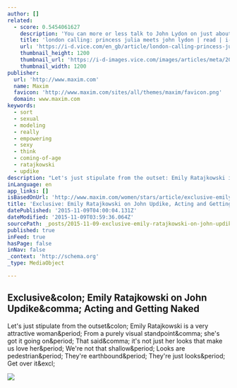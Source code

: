 ```yaml
---
author: []
related:
  - score: 0.5454061627
    description: 'You can more or less talk to John Lydon on just about anything. Back in his formative years, growing up in North London in the late 50s and 60s, Lydon had more than his fair share of trauma.'
    title: 'london calling: princess julia meets john lydon | read | i-D'
    url: 'https://i-d.vice.com/en_gb/article/london-calling-princess-julia-meets-john-lydon'
    thumbnail_height: 1200
    thumbnail_url: 'https://i-d-images.vice.com/images/articles/meta/2015/07/28/untitled-article-1438081221.jpg?crop=1xw:0.8767123287671232xh;0xw,0.1232876712328767xh'
    thumbnail_width: 1200
publisher:
  url: 'http://www.maxim.com'
  name: Maxim
  favicon: 'http://www.maxim.com/sites/all/themes/maxim/favicon.png'
  domain: www.maxim.com
keywords:
  - sort
  - sexual
  - modeling
  - really
  - empowering
  - sexy
  - think
  - coming-of-age
  - ratajkowski
  - updike
description: "Let's just stipulate from the outset: Emily Ratajkowski is a very attractive woman. From a purely visual standpoint, she's got it going on. That said, it's not just her looks that make us love her. We're not that shallow. Looks are pedestrian. They're earthbound. They're just looks. Get over it!"
inLanguage: en
app_links: []
isBasedOnUrl: 'http://www.maxim.com/women/stars/article/exclusive-emily-ratajkowski-naked-2015-8'
title: 'Exclusive: Emily Ratajkowski on John Updike, Acting and Getting Naked'
datePublished: '2015-11-09T04:00:04.131Z'
dateModified: '2015-11-09T03:59:36.064Z'
sourcePath: _posts/2015-11-09-exclusive-emily-ratajkowski-on-john-updike-acting-and-gett.md
published: true
inFeed: true
hasPage: false
inNav: false
_context: 'http://schema.org'
_type: MediaObject

---
```

<article style=""><h1>Exclusive&amp;colon; Emily Ratajkowski on John Updike&amp;comma; Acting and Getting Naked</h1><p>Let's just stipulate from the outset&amp;colon; Emily Ratajkowski is a very attractive woman&amp;period; From a purely visual standpoint&amp;comma; she's got it going on&amp;period; That said&amp;comma; it's not just her looks that make us love her&amp;period; We're not that shallow&amp;period; Looks are pedestrian&amp;period; They're earthbound&amp;period; They're just looks&amp;period; Get over it&amp;excl;</p><img src="http://www.maxim.com/sites/default/files/styles/custom_crop/public/editor/2015/08/emrata_2015_sl3.jpg?itok=SeeTpLv9&amp;c=3765f7c8fe16baf5ed46bc7284a0abaf" /></article>